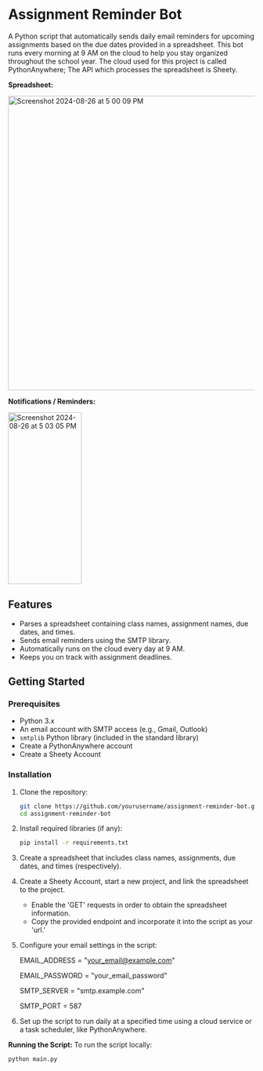 # Assignment Reminder Bot

A Python script that automatically sends daily email reminders for upcoming assignments based on the due dates provided in a spreadsheet. This bot runs every morning at 9 AM on the cloud to help you stay organized throughout the school year. The cloud used for this project is called PythonAnywhere; The API which processes the spreadsheet is Sheety.

**Spreadsheet:**


<img width="600" alt="Screenshot 2024-08-26 at 5 00 09 PM" src="https://github.com/user-attachments/assets/58d954c2-b581-4b9f-8e65-95f6b9f22bab">



**Notifications / Reminders:**

<img width="150" height="350" alt="Screenshot 2024-08-26 at 5 03 05 PM" src="https://github.com/user-attachments/assets/028f4682-cb45-4bc8-8baf-ad2bd5744389">



## Features

- Parses a spreadsheet containing class names, assignment names, due dates, and times.
- Sends email reminders using the SMTP library.
- Automatically runs on the cloud every day at 9 AM.
- Keeps you on track with assignment deadlines.

## Getting Started

### Prerequisites

- Python 3.x
- An email account with SMTP access (e.g., Gmail, Outlook)
- `smtplib` Python library (included in the standard library)
- Create a PythonAnywhere account
- Create a Sheety Account

### Installation

1. Clone the repository:

   ```bash
   git clone https://github.com/yourusername/assignment-reminder-bot.git
   cd assignment-reminder-bot

2. Install required libraries (if any):
   
   ```bash
   pip install -r requirements.txt

3. Create a spreadsheet that includes class names, assignments, due dates, and times (respectively).

4. Create a Sheety Account, start a new project, and link the spreadsheet to the project.
   - Enable the 'GET' requests in order to obtain the spreadsheet information.
   - Copy the provided endpoint and incorporate it into the script as your 'url.'

6. Configure your email settings in the script:

   EMAIL_ADDRESS = "your_email@example.com"
   
   EMAIL_PASSWORD = "your_email_password"
   
   SMTP_SERVER = "smtp.example.com"
   
   SMTP_PORT = 587

8. Set up the script to run daily at a specified time using a cloud service or a task scheduler, like PythonAnywhere.


**Running the Script:**
To run the script locally:
  ```bash
python main.py





   
   
